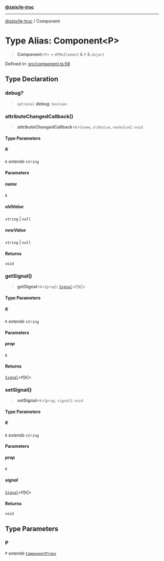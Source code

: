 [**@zeix/le-truc**](../README.md)

***

[@zeix/le-truc](../globals.md) / Component

# Type Alias: Component\<P\>

> **Component**\<`P`\> = `HTMLElement` & `P` & `object`

Defined in: [src/component.ts:59](https://github.com/zeixcom/ui-element/blob/b9ddf83c928c93d84a49a796a2342da755e4896e/src/component.ts#L59)

## Type Declaration

### debug?

> `optional` **debug**: `boolean`

### attributeChangedCallback()

> **attributeChangedCallback**\<`K`\>(`name`, `oldValue`, `newValue`): `void`

#### Type Parameters

##### K

`K` *extends* `string`

#### Parameters

##### name

`K`

##### oldValue

`string` | `null`

##### newValue

`string` | `null`

#### Returns

`void`

### getSignal()

> **getSignal**\<`K`\>(`prop`): [`Signal`](Signal.md)\<`P`\[`K`\]\>

#### Type Parameters

##### K

`K` *extends* `string`

#### Parameters

##### prop

`K`

#### Returns

[`Signal`](Signal.md)\<`P`\[`K`\]\>

### setSignal()

> **setSignal**\<`K`\>(`prop`, `signal`): `void`

#### Type Parameters

##### K

`K` *extends* `string`

#### Parameters

##### prop

`K`

##### signal

[`Signal`](Signal.md)\<`P`\[`K`\]\>

#### Returns

`void`

## Type Parameters

### P

`P` *extends* [`ComponentProps`](ComponentProps.md)
